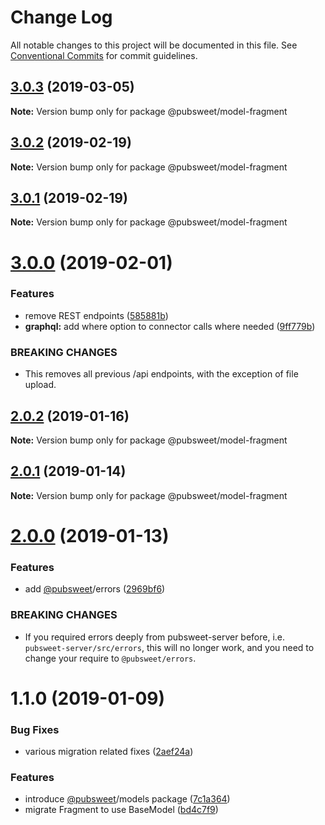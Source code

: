 # Change Log

All notable changes to this project will be documented in this file.
See [Conventional Commits](https://conventionalcommits.org) for commit guidelines.

## [3.0.3](https://gitlab.coko.foundation/pubsweet/pubsweet/compare/@pubsweet/model-fragment@3.0.2...@pubsweet/model-fragment@3.0.3) (2019-03-05)

**Note:** Version bump only for package @pubsweet/model-fragment





## [3.0.2](https://gitlab.coko.foundation/pubsweet/pubsweet/compare/@pubsweet/model-fragment@3.0.1...@pubsweet/model-fragment@3.0.2) (2019-02-19)

**Note:** Version bump only for package @pubsweet/model-fragment





## [3.0.1](https://gitlab.coko.foundation/pubsweet/pubsweet/compare/@pubsweet/model-fragment@3.0.0...@pubsweet/model-fragment@3.0.1) (2019-02-19)

**Note:** Version bump only for package @pubsweet/model-fragment





# [3.0.0](https://gitlab.coko.foundation/pubsweet/pubsweet/compare/@pubsweet/model-fragment@2.0.2...@pubsweet/model-fragment@3.0.0) (2019-02-01)


### Features

* remove REST endpoints ([585881b](https://gitlab.coko.foundation/pubsweet/pubsweet/commit/585881b))
* **graphql:** add where option to connector calls where needed ([9ff779b](https://gitlab.coko.foundation/pubsweet/pubsweet/commit/9ff779b))


### BREAKING CHANGES

* This removes all previous /api endpoints, with the exception of file upload.





## [2.0.2](https://gitlab.coko.foundation/pubsweet/pubsweet/compare/@pubsweet/model-fragment@2.0.1...@pubsweet/model-fragment@2.0.2) (2019-01-16)

**Note:** Version bump only for package @pubsweet/model-fragment





## [2.0.1](https://gitlab.coko.foundation/pubsweet/pubsweet/compare/@pubsweet/model-fragment@2.0.0...@pubsweet/model-fragment@2.0.1) (2019-01-14)

**Note:** Version bump only for package @pubsweet/model-fragment





# [2.0.0](https://gitlab.coko.foundation/pubsweet/pubsweet/compare/@pubsweet/model-fragment@1.1.0...@pubsweet/model-fragment@2.0.0) (2019-01-13)


### Features

* add [@pubsweet](https://gitlab.coko.foundation/pubsweet)/errors ([2969bf6](https://gitlab.coko.foundation/pubsweet/pubsweet/commit/2969bf6))


### BREAKING CHANGES

* If you required errors deeply from pubsweet-server before, i.e.
`pubsweet-server/src/errors`, this will no longer work, and you need to change your require to
`@pubsweet/errors`.





# 1.1.0 (2019-01-09)


### Bug Fixes

* various migration related fixes ([2aef24a](https://gitlab.coko.foundation/pubsweet/pubsweet/commit/2aef24a))


### Features

* introduce [@pubsweet](https://gitlab.coko.foundation/pubsweet)/models package ([7c1a364](https://gitlab.coko.foundation/pubsweet/pubsweet/commit/7c1a364))
* migrate Fragment to use BaseModel ([bd4c7f9](https://gitlab.coko.foundation/pubsweet/pubsweet/commit/bd4c7f9))
